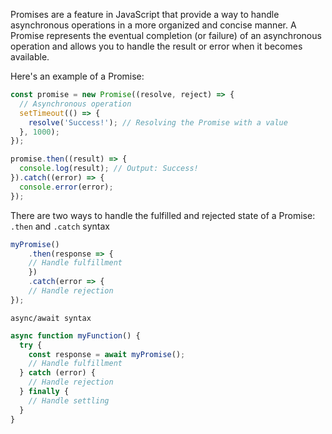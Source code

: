 Promises are a feature in JavaScript that provide a way to handle asynchronous operations in a more organized and concise manner. A Promise represents the eventual completion (or failure) of an asynchronous operation and allows you to handle the result or error when it becomes available.

Here's an example of a Promise:
```js
const promise = new Promise((resolve, reject) => {
  // Asynchronous operation
  setTimeout(() => {
    resolve('Success!'); // Resolving the Promise with a value
  }, 1000);
});

promise.then((result) => {
  console.log(result); // Output: Success!
}).catch((error) => {
  console.error(error);
});

```

There are two ways to handle the fulfilled and rejected state of a Promise: 
	`.then` and `.catch` syntax
```js
myPromise()
	.then(response => { 
	// Handle fulfillment 
	}) 
	.catch(error => { 
	// Handle rejection 
});
```

	async/await syntax
```js
async function myFunction() {
  try {
    const response = await myPromise();
    // Handle fulfillment
  } catch (error) {
    // Handle rejection
  } finally {
    // Handle settling
  }
}
```

